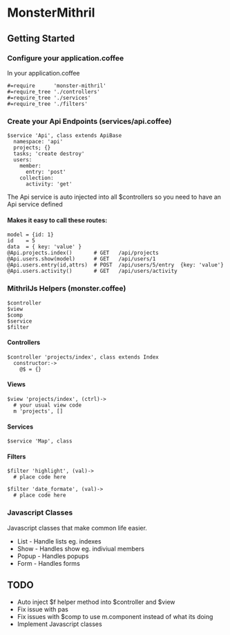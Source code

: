 MonsterMithril
====================

Getting Started
--------------------

### Configure your application.coffee
In your application.coffee

    #=require      'monster-mithril'
    #=require_tree './controllers'
    #=require_tree './services'
    #=require_tree './filters'

### Create your Api Endpoints (services/api.coffee)

    $service 'Api', class extends ApiBase
      namespace: 'api'
      projects; {}
      tasks; 'create destroy'
      users:
        member:
          entry: 'post'
        collection:
          activity: 'get'

The Api service is auto injected into all $controllers
so you need to have an Api service defined

#### Makes it easy to call these routes:

    model = {id: 1}
    id    = 5
    data  = { key: 'value' }
    @Api.projects.index()       # GET   /api/projects
    @Api.users.show(model)      # GET   /api/users/1
    @Api.users.entry(id,attrs)  # POST  /api/users/5/entry  {key: 'value'}
    @Api.users.activity()       # GET   /api/users/activity

### MithrilJs Helpers (monster.coffee)

    $controller
    $view
    $comp
    $service
    $filter

#### Controllers

    $controller 'projects/index', class extends Index
      constructor:->
        @$ = {}

#### Views

    $view 'projects/index', (ctrl)->
      # your usual view code
      m 'projects', []

#### Services

    $service 'Map', class

#### Filters

    $filter 'highlight', (val)->
      # place code here

    $filter 'date_formate', (val)->
      # place code here

### Javascript Classes

Javascript classes that make common life easier.

* List  - Handle lists eg. indexes
* Show  - Handles show eg. indiviual members
* Popup - Handles popups
* Form  - Handles forms

TODO
--------------------
* Auto inject $f helper method into $controller and $view
* Fix issue with pas
* Fix issues with $comp to use m.component instead of what its doing
* Implement Javascript classes
